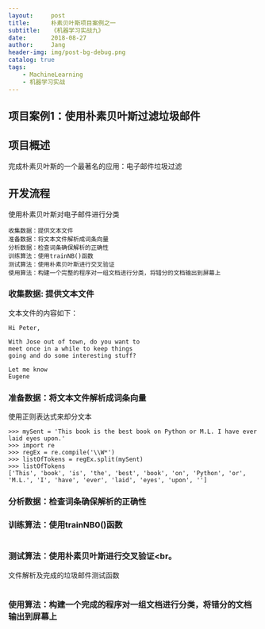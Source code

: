```yaml
---
layout:     post
title:      朴素贝叶斯项目案例之一
subtitle:   《机器学习实战九》
date:       2018-08-27
author:     Jang
header-img: img/post-bg-debug.png
catalog: true
tags:
    - MachineLearning
    - 机器学习实战
---
```


## 项目案例1：使用朴素贝叶斯过滤垃圾邮件<br>

## 项目概述<br>
完成朴素贝叶斯的一个最著名的应用：电子邮件垃圾过滤<br>

## 开发流程<br>
使用朴素贝叶斯对电子邮件进行分类<br>
```
收集数据：提供文本文件
准备数据：将文本文件解析成词条向量
分析数据：检查词条确保解析的正确性
训练算法：使用trainNB()函数
测试算法：使用朴素贝叶斯进行交叉验证
使用算法：构建一个完整的程序对一组文档进行分类，将错分的文档输出到屏幕上
```

### 收集数据: 提供文本文件<br>
文本文件的内容如下：<br>
```
Hi Peter,

With Jose out of town, do you want to
meet once in a while to keep things
going and do some interesting stuff?

Let me know
Eugene
```

### 准备数据：将文本文件解析成词条向量<br>
使用正则表达式来却分文本<br>
```
>>> mySent = 'This book is the best book on Python or M.L. I have ever laid eyes upon.'
>>> import re
>>> regEx = re.compile('\\W*')
>>> listOfTokens = regEx.split(mySent)
>>> listOfTokens
['This', 'book', 'is', 'the', 'best', 'book', 'on', 'Python', 'or', 'M.L.', 'I', 'have', 'ever', 'laid', 'eyes', 'upon', '']
```

### 分析数据：检查词条确保解析的正确性<br>

### 训练算法：使用trainNB0()函数
```

```

### 测试算法：使用朴素贝叶斯进行交叉验证<br。
文件解析及完成的垃圾邮件测试函数<br>
```
```

### 使用算法：构建一个完成的程序对一组文档进行分类，将错分的文档输出到屏幕上
